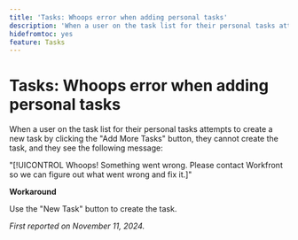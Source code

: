 ```yaml
---
title: 'Tasks: Whoops error when adding personal tasks'
description: 'When a user on the task list for their personal tasks attempts to create a new task by clicking the "Add More Tasks" button, they cannot create the task, and they see an error message. A workaround is available.'
hidefromtoc: yes
feature: Tasks
---
```


# Tasks: Whoops error when adding personal tasks

When a user on the task list for their personal tasks attempts to create a new task by clicking the "Add More Tasks" button, they cannot create the task, and they see the following message:

"[!UICONTROL Whoops! Something went wrong. Please contact Workfront so we can figure out what went wrong and fix it.]"

**Workaround**

Use the "New Task" button to create the task.

_First reported on November 11, 2024._
